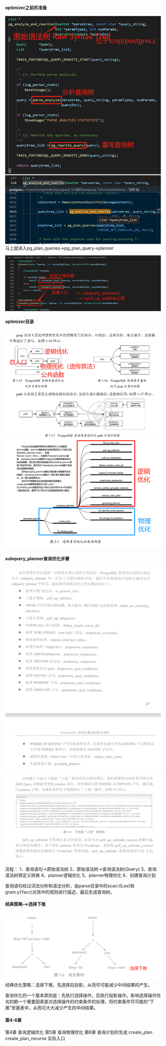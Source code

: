 #### optimizer之前的准备
![avatar](分析重写查询树.png)
![avatar](调用pg分析和重写.png)
马上就进入pg_plan_queries->pg_plan_query->planner

![avatar](planner函数.png)
#### optimizer目录
![avatar](optimizer目录.png)
![avatar](planner入口.png)

#### subquery_planner查询优化步骤
![avatar](查询优化主要步骤.png)


![avatar](子连接上提调用栈.png)

流程：
1、查询语句->原始语法树
2、原始语法树->查询语法树(Query)
3、查询语法树预定义转换
4、planner逻辑优化
5、planner物理优化
6、创建查询计划

查询语句经过词法分析和语法分析，由parse目录中的scan.I(Lex)和gram.y(Yacc)对其中的规则进行描述，最后生成查询树。



#### 经典策略-->选择下推
![avatar](经典策略选择下推.png)
经典优化策略：选择下推，先选择后投影，从而尽可能减少中间结果的产生。

查询优化的一个基本原则是：先执行选择操作，后执行投影操作。影响选择操作优劣的额一个重要因素是对选择操作的约束条件的处理，将约束条件尽可能的“下推”至基表中，从而可大大减少产生的中间结果。






#### 第4-6章

第4章 查询逻辑优化
第5章 查询物理优化
第6章 查询计划的生成
create_plan 
create_plan_recurse 实际入口